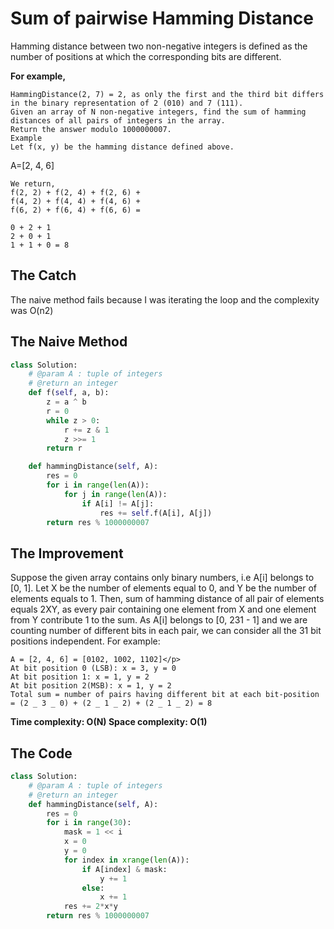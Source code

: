 # Sum of pairwise Hamming Distance

Hamming distance between two non-negative integers is defined as the number of positions at which the corresponding bits are different.

**For example,**

```
HammingDistance(2, 7) = 2, as only the first and the third bit differs in the binary representation of 2 (010) and 7 (111).
Given an array of N non-negative integers, find the sum of hamming distances of all pairs of integers in the array.
Return the answer modulo 1000000007.
Example
Let f(x, y) be the hamming distance defined above.
```

A=[2, 4, 6]

```
We return,
f(2, 2) + f(2, 4) + f(2, 6) +
f(4, 2) + f(4, 4) + f(4, 6) +
f(6, 2) + f(6, 4) + f(6, 6) =
```

```
0 + 2 + 1
2 + 0 + 1
1 + 1 + 0 = 8
```

## The Catch

The naive method fails because I was iterating the loop and the complexity was O(n2)

## The Naive Method

```python
class Solution:
    # @param A : tuple of integers
    # @return an integer
    def f(self, a, b):
        z = a ^ b
        r = 0
        while z > 0:
            r += z & 1
            z >>= 1
        return r

    def hammingDistance(self, A):
        res = 0
        for i in range(len(A)):
            for j in range(len(A)):
                if A[i] != A[j]:
                    res += self.f(A[i], A[j])
        return res % 1000000007
```

## The Improvement

Suppose the given array contains only binary numbers, i.e A[i] belongs to [0, 1].
Let X be the number of elements equal to 0, and Y be the number of elements equals to 1.
Then, sum of hamming distance of all pair of elements equals 2XY, as every pair containing one element from X and one element from Y contribute 1 to the sum.
As A[i] belongs to [0, 231 - 1] and we are counting number of different bits in each pair, we can consider all the 31 bit positions independent.
For example:

```
A = [2, 4, 6] = [0102, 1002, 1102]</p>
At bit position 0 (LSB): x = 3, y = 0
At bit position 1: x = 1, y = 2
At bit position 2(MSB): x = 1, y = 2
Total sum = number of pairs having different bit at each bit-position = (2 _ 3 _ 0) + (2 _ 1 _ 2) + (2 _ 1 _ 2) = 8
```

**Time complexity: O(N)
Space complexity: O(1)**

## The Code

```python
class Solution:
    # @param A : tuple of integers
    # @return an integer
    def hammingDistance(self, A):
        res = 0
        for i in range(30):
            mask = 1 << i
            x = 0
            y = 0
            for index in xrange(len(A)):
                if A[index] & mask:
                    y += 1
                else:
                    x += 1
            res += 2*x*y
        return res % 1000000007
```
